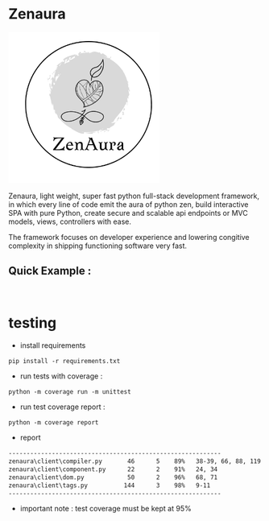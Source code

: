 # Zenaura 

<img title="a title" alt="Alt text" src="./assets/logo.png" width="300" height="300" />

Zenaura, light weight, super fast python full-stack development framework, in which every line of code emit the aura of python zen, build interactive SPA with pure Python, create secure and scalable api endpoints or MVC models, views, controllers with ease. 

The framework focuses on developer experience and lowering congitive complexity in shipping functioning software very fast. 

## Quick Example : 

```Python
	    
```

# testing 
- install requirements 
```
pip install -r requirements.txt 
```
- run tests with coverage : 
```
python -m coverage run -m unittest
```

- run test coverage report :
```
python -m coverage report
```

- report 
```
-----------------------------------------------------------
zenaura\client\compiler.py       46      5    89%   38-39, 66, 88, 119
zenaura\client\component.py      22      2    91%   24, 34
zenaura\client\dom.py            50      2    96%   68, 71
zenaura\client\tags.py          144      3    98%   9-11
-----------------------------------------------------------
```

- important note : test coverage must be kept at 95%